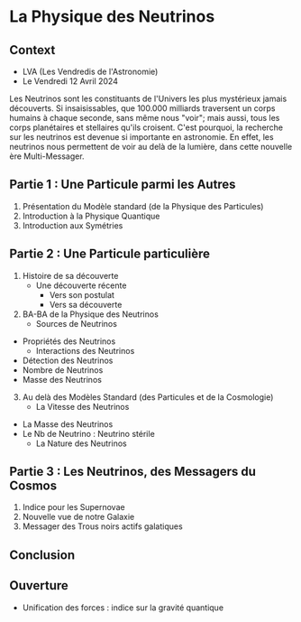# La Physique des Neutrinos

## Context
 - LVA (Les Vendredis de l'Astronomie)
 - Le Vendredi 12 Avril 2024

Les Neutrinos sont les constituants de l'Univers les plus mystérieux jamais découverts. Si insaisissables, que 100.000 milliards traversent un corps humains à chaque seconde, sans même nous "voir"; mais aussi, tous les corps planétaires et stellaires qu'ils croisent. C'est pourquoi, la recherche sur les neutrinos est devenue si importante en astronomie. En effet, les neutrinos nous permettent de voir au delà de la lumière, dans cette nouvelle ère Multi-Messager. 

## Partie 1 : Une Particule parmi les Autres
1. Présentation du Modèle standard (de la Physique des Particules)
1. Introduction à la Physique Quantique
1. Introduction aux Symétries

## Partie 2 : Une Particule particulière
1. Histoire de sa découverte
    - Une découverte récente
	    - Vers son postulat
	    - Vers sa découverte
1. BA-BA de la Physique des Neutrinos
	- Sources de Neutrinos
  - Propriétés des Neutrinos
	- Interactions des Neutrinos
  - Détection des Neutrinos
  - Nombre de Neutrinos
  - Masse des Neutrinos
3. Au delà des Modèles Standard (des Particules et de la Cosmologie)
	- La Vitesse des Neutrinos
  - La Masse des Neutrinos
  - Le Nb de Neutrino : Neutrino stérile
	- La Nature des Neutrinos

## Partie 3 : Les Neutrinos, des Messagers du Cosmos
1. Indice pour les Supernovae
1. Nouvelle vue de notre Galaxie
2. Messager des Trous noirs actifs galatiques

## Conclusion

## Ouverture
- Unification des forces : indice sur la gravité quantique 
